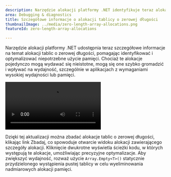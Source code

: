 ```yaml
---
description: Narzędzie alokacji platformy .NET identyfikuje teraz alokacje tablic o zerowej długości, pomagając zoptymalizować użycie pamięci i wydajność.
area: Debugging & diagnostics
title: Szczegółowe informacje o alokacji tablicy o zerowej długości
thumbnailImage: ../media/zero-length-array-allocations.png
featureId: zero-length-array-allocations

---
```



Narzędzie alokacji platformy .NET udostępnia teraz szczegółowe informacje na temat alokacji tablic o zerowej długości, pomagając identyfikować i optymalizować niepotrzebne użycie pamięci. Chociaż te alokacje pojedynczo mogą wydawać się nieistotne, mogą się one szybko gromadzić i wpływać na wydajność, szczególnie w aplikacjach z wymaganiami wysokiej wydajności lub pamięci.

![Natywne narzędzie instrumentacji](../media/zero-length-array-allocations.mp4)

Dzięki tej aktualizacji można zbadać alokacje tablic o zerowej długości, klikając link Zbadaj, co spowoduje otwarcie widoku alokacji zawierającego szczegóły alokacji. Kliknięcie dwukrotne wyświetla ścieżki kodu, w których występują te alokacje, umożliwiając precyzyjne optymalizacje. Aby zwiększyć wydajność, rozważ użycie `Array.Empty<T>()` statycznie przydzielonego wystąpienia pustej tablicy w celu wyeliminowania nadmiarowych alokacji pamięci.
